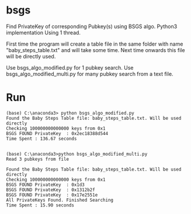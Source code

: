 # bsgs
Find PrivateKey of corresponding Pubkey(s) using BSGS algo.
Python3 implementation Using 1 thread. 

First time the program will create a table file in the same folder with name "baby_steps_table.txt" and will take some time.
Next time onwards this file will be directly used.

Use bsgs_algo_modified.py for 1 pubkey search.
Use bsgs_algo_modified_multi.py for many pubkey search from a text file.

# Run
```
(base) C:\anaconda3> python bsgs_algo_modified.py
Found the Baby Steps Table file: baby_steps_table.txt. Will be used directly
Checking 100000000000000 keys from 0x1
BSGS FOUND PrivateKey  : 0x2ec18388d544
Time Spent : 136.67 seconds


(base) C:\anaconda3>python bsgs_algo_modified_multi.py
Read 3 pubkeys from file

Found the Baby Steps Table file: baby_steps_table.txt. Will be used directly
Checking 100000000000000 keys from 0x1
BSGS FOUND PrivateKey  : 0x1d3
BSGS FOUND PrivateKey  : 0x1312b2f
BSGS FOUND PrivateKey  : 0x17e2551e
All PrivateKeys Found. Finished Searching
Time Spent : 15.90 seconds
```
